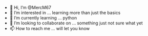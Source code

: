 - 👋 Hi, I’m @MercM67
- 👀 I’m interested in ... learning more than just the basics
- 🌱 I’m currently learning ... python
- 💞️ I’m looking to collaborate on ... something just not sure what yet
- 📫 How to reach me ... will let you know

<!---
MercM67/MercM67 is a ✨ special ✨ repository because its `README.md` (this file) appears on your GitHub profile.
You can click the Preview link to take a look at your changes.
--->
